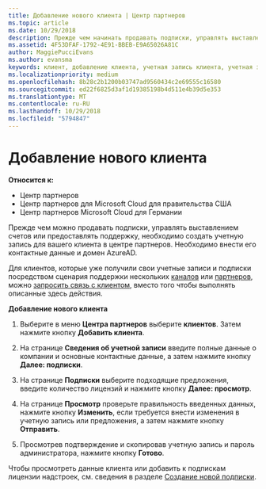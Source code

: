 ```yaml
---
title: Добавление нового клиента | Центр партнеров
ms.topic: article
ms.date: 10/29/2018
description: Прежде чем начинать продавать подписки, управлять выставлением счетов или предоставлять поддержку, необходимо зарегистрировать клиента в Центре партнеров. Необходимо внести его контактные данные и домен AzureAD.
ms.assetid: 4F53DFAF-1792-4E91-BBEB-E9A65026A81C
author: MaggiePucciEvans
ms.author: evansma
keywords: клиент, добавление клиента, учетная запись клиента, учетная запись клиента в Центре партнеров, клиенты, добавление клиентов, создание учетной записи клиента
ms.localizationpriority: medium
ms.openlocfilehash: 8b28c2b1200b03747ad9560434c2e69555c16580
ms.sourcegitcommit: ed22f6825d3af1d19385198b4d511e4b39d5e353
ms.translationtype: MT
ms.contentlocale: ru-RU
ms.lasthandoff: 10/29/2018
ms.locfileid: "5794847"
---
```

# <a name="add-a-new-customer"></a>Добавление нового клиента

**Относится к:**

-  Центр партнеров
-  Центр партнеров для Microsoft Cloud для правительства США
-  Центр партнеров Microsoft Cloud для Германии


Прежде чем можно продавать подписки, управлять выставлением счетов или предоставлять поддержку, необходимо создать учетную запись для вашего клиента в центре партнеров. Необходимо внести его контактные данные и домен AzureAD.

Для клиентов, которые уже получили свои учетные записи и подписки посредством сценария поддержки нескольких [каналов](multichannel.md) или [партнеров](multipartner.md), можно [запросить связь с клиентом](request-a-relationship-with-a-customer.md), вместо того чтобы выполнять описанные здесь действия.

**Добавление нового клиента**

1.  Выберите в меню **Центра партнеров** выберите **клиентов**. Затем нажмите кнопку **Добавить клиента**.

2.  На странице **Сведения об учетной записи** введите полные данные о компании и основные контактные данные, а затем нажмите кнопку **Далее: подписки**.

3.  На странице **Подписки** выберите подходящие предложения, введите количество лицензий и нажмите кнопку **Далее: просмотр**.

4.  На странице **Просмотр** проверьте правильность введенных данных, нажмите кнопку **Изменить**, если требуется внести изменения в учетную запись или предложения, а затем нажмите кнопку **Отправить**.

5.  Просмотрев подтверждение и скопировав учетную запись и пароль администратора, нажмите кнопку **Готово**.

Чтобы просмотреть данные клиента или добавить к подпискам лицензии надстроек, см. сведения в разделе [Создание новой подписки](create-a-new-subscription.md).

 

 



